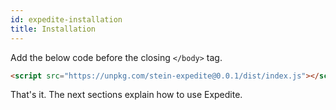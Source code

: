 ```yaml
---
id: expedite-installation
title: Installation
---
```


Add the below code before the closing `</body>` tag.

```html
<script src="https://unpkg.com/stein-expedite@0.0.1/dist/index.js"></script>
```

That's it. The next sections explain how to use Expedite.
